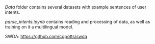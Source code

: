 *Data* folder contains several datasets with example sentences of user intents.

*parse_intents.ipynb* contains reading and processing of data, as well as training on it a multilingual model.

SWDA: https://github.com/cgpotts/swda
